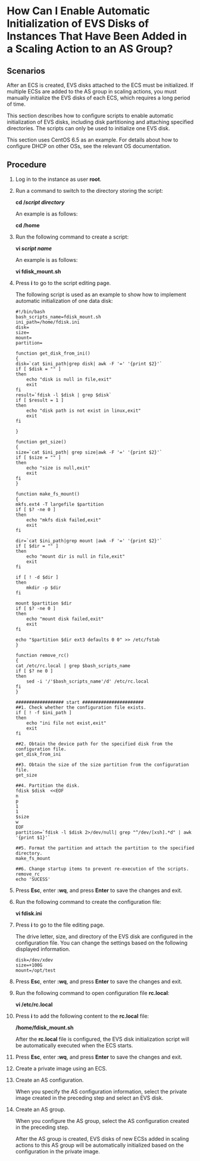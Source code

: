 # How Can I Enable Automatic Initialization of EVS Disks of Instances That Have Been Added in a Scaling Action to an AS Group?<a name="EN-US_TOPIC_0042018406"></a>

## Scenarios<a name="section19634929"></a>

After an ECS is created, EVS disks attached to the ECS must be initialized. If multiple ECSs are added to the AS group in scaling actions, you must manually initialize the EVS disks of each ECS, which requires a long period of time.

This section describes how to configure scripts to enable automatic initialization of EVS disks, including disk partitioning and attaching specified directories. The scripts can only be used to initialize one EVS disk.

This section uses CentOS 6.5 as an example. For details about how to configure DHCP on other OSs, see the relevant OS documentation.

## Procedure<a name="section42496641"></a>

1.  Log in to the instance as user  **root**.
2.  Run a command to switch to the directory storing the script:

    **cd /_script directory_**

    An example is as follows:

    **cd /home**

3.  Run the following command to create a script:

    **vi  _script name_**

    An example is as follows:

    **vi fdisk\_mount.sh**

4.  Press  **i**  to go to the script editing page.

    The following script is used as an example to show how to implement automatic initialization of one data disk:

    ```
    #!/bin/bash 
    bash_scripts_name=fdisk_mount.sh 
    ini_path=/home/fdisk.ini 
    disk= 
    size= 
    mount= 
    partition= 
     
    function get_disk_from_ini() 
    { 
    disk=`cat $ini_path|grep disk| awk -F '=' '{print $2}'` 
    if [ $disk = "" ] 
    then 
        echo "disk is null in file,exit" 
        exit 
    fi 
    result=`fdisk -l $disk | grep $disk` 
    if [ $result = 1 ] 
    then 
        echo "disk path is not exist in linux,exit" 
        exit 
    fi 
     
    } 
     
    function get_size() 
    { 
    size=`cat $ini_path| grep size|awk -F '=' '{print $2}'` 
    if [ $size = "" ] 
    then 
        echo "size is null,exit" 
        exit 
    fi 
    } 
     
    function make_fs_mount() 
    { 
    mkfs.ext4 -T largefile $partition 
    if [ $? -ne 0 ] 
    then 
        echo "mkfs disk failed,exit" 
        exit 
    fi  
     
    dir=`cat $ini_path|grep mount |awk -F '=' '{print $2}'` 
    if [ $dir = "" ] 
    then 
        echo "mount dir is null in file,exit" 
        exit 
    fi 
     
    if [ ! -d $dir ] 
    then 
        mkdir -p $dir 
    fi 
     
    mount $partition $dir 
    if [ $? -ne 0 ] 
    then 
        echo "mount disk failed,exit" 
        exit 
    fi  
     
    echo "$partition $dir ext3 defaults 0 0" >> /etc/fstab 
    } 
     
    function remove_rc() 
    { 
    cat /etc/rc.local | grep $bash_scripts_name 
    if [ $? ne 0 ] 
    then 
        sed -i '/'$bash_scripts_name'/d' /etc/rc.local 
    fi 
    } 
     
    ################## start ####################### 
    ##1. Check whether the configuration file exists.
    if [ ! -f $ini_path ] 
    then 
        echo "ini file not exist,exit" 
        exit 
    fi 
     
    ##2. Obtain the device path for the specified disk from the configuration file.
    get_disk_from_ini 
     
    ##3. Obtain the size of the size partition from the configuration file.
    get_size 
     
    ##4. Partition the disk.
    fdisk $disk  <<EOF 
    n 
    p 
    1 
    1 
    $size        
    w 
    EOF 
    partition=`fdisk -l $disk 2>/dev/null| grep "^/dev/[xsh].*d" | awk '{print $1}'` 
     
    ##5. Format the partition and attach the partition to the specified directory.
    make_fs_mount 
     
    ##6. Change startup items to prevent re-execution of the scripts.
    remove_rc 
    echo 'SUCESS'
    ```

5.  Press  **Esc**, enter  **:wq**, and press  **Enter**  to save the changes and exit.
6.  Run the following command to create the configuration file:

    **vi fdisk.ini**

7.  Press  **i**  to go to the file editing page.

    The drive letter, size, and directory of the EVS disk are configured in the configuration file. You can change the settings based on the following displayed information.

    ```
    disk=/dev/xdev 
    size=+100G 
    mount=/opt/test
    ```

8.  Press  **Esc**, enter  **:wq**, and press  **Enter**  to save the changes and exit.
9.  Run the following command to open configuration file  **rc.local**:

    **vi /etc/rc.local**

10. Press  **i**  to add the following content to the  **rc.local**  file:

    **/home/fdisk\_mount.sh**

    After the  **rc.local**  file is configured, the EVS disk initialization script will be automatically executed when the ECS starts.

11. Press  **Esc**, enter  **:wq**, and press  **Enter**  to save the changes and exit.
12. Create a private image using an ECS.
13. Create an AS configuration.

    When you specify the AS configuration information, select the private image created in the preceding step and select an EVS disk.

14. Create an AS group.

    When you configure the AS group, select the AS configuration created in the preceding step.

    After the AS group is created, EVS disks of new ECSs added in scaling actions to this AS group will be automatically initialized based on the configuration in the private image.


